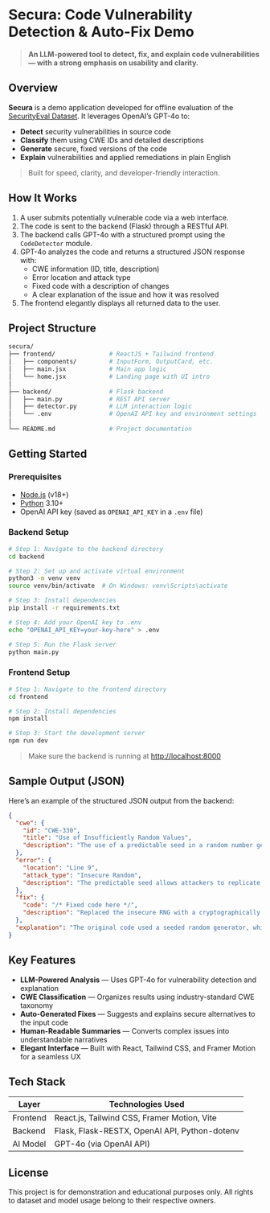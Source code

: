 # Secura: Code Vulnerability Detection & Auto-Fix Demo

> **An LLM-powered tool to detect, fix, and explain code vulnerabilities — with a strong emphasis on usability and clarity.**



<!-- 📽️ To add a demo video, embed like so:
[![Watch the video](https://img.youtube.com/vi/YOUTUBE_VIDEO_ID/maxresdefault.jpg)](https://youtu.be/YOUTUBE_VIDEO_ID)
-->



## Overview

**Secura** is a demo application developed for offline evaluation of the [SecurityEval Dataset](https://s2e-lab.github.io/preprints/msr4ps22-preprint.pdf). It leverages OpenAI’s GPT-4o to:

- **Detect** security vulnerabilities in source code  
- **Classify** them using CWE IDs and detailed descriptions  
- **Generate** secure, fixed versions of the code  
- **Explain** vulnerabilities and applied remediations in plain English

> Built for speed, clarity, and developer-friendly interaction.



## How It Works

1. A user submits potentially vulnerable code via a web interface.
2. The code is sent to the backend (Flask) through a RESTful API.
3. The backend calls GPT-4o with a structured prompt using the `CodeDetector` module.
4. GPT-4o analyzes the code and returns a structured JSON response with:
   - CWE information (ID, title, description)
   - Error location and attack type
   - Fixed code with a description of changes
   - A clear explanation of the issue and how it was resolved
5. The frontend elegantly displays all returned data to the user.



## Project Structure

```bash
secura/
├── frontend/               # ReactJS + Tailwind frontend
│   ├── components/         # InputForm, OutputCard, etc.
│   ├── main.jsx            # Main app logic
│   └── home.jsx            # Landing page with UI intro
│
├── backend/                # Flask backend
│   ├── main.py             # REST API server
│   ├── detector.py         # LLM interaction logic
│   └── .env                # OpenAI API key and environment settings
│
└── README.md               # Project documentation 
```



## Getting Started

### Prerequisites

- [Node.js](https://nodejs.org/) (v18+)
- [Python](https://www.python.org/downloads/) 3.10+
- OpenAI API key (saved as `OPENAI_API_KEY` in a `.env` file)



### Backend Setup

```bash
# Step 1: Navigate to the backend directory
cd backend

# Step 2: Set up and activate virtual environment
python3 -m venv venv
source venv/bin/activate  # On Windows: venv\Scripts\activate

# Step 3: Install dependencies
pip install -r requirements.txt

# Step 4: Add your OpenAI key to .env
echo "OPENAI_API_KEY=your-key-here" > .env

# Step 5: Run the Flask server
python main.py
```



### Frontend Setup

```bash
# Step 1: Navigate to the frontend directory
cd frontend

# Step 2: Install dependencies
npm install

# Step 3: Start the development server
npm run dev
```

> Make sure the backend is running at [http://localhost:8000](http://localhost:8000)



## Sample Output (JSON)

Here’s an example of the structured JSON output from the backend:

```json
{
  "cwe": {
    "id": "CWE-330",
    "title": "Use of Insufficiently Random Values",
    "description": "The use of a predictable seed in a random number generator can lead to vulnerabilities."
  },
  "error": {
    "location": "Line 9",
    "attack_type": "Insecure Random",
    "description": "The predictable seed allows attackers to replicate key generation."
  },
  "fix": {
    "code": "/* Fixed code here */",
    "description": "Replaced the insecure RNG with a cryptographically secure alternative."
  },
  "explanation": "The original code used a seeded random generator, which is predictable. The fix ensures a secure, random key is generated."
}
```



## Key Features

- **LLM-Powered Analysis** — Uses GPT-4o for vulnerability detection and explanation  
- **CWE Classification** — Organizes results using industry-standard CWE taxonomy  
- **Auto-Generated Fixes** — Suggests and explains secure alternatives to the input code  
- **Human-Readable Summaries** — Converts complex issues into understandable narratives  
- **Elegant Interface** — Built with React, Tailwind CSS, and Framer Motion for a seamless UX



## Tech Stack

| Layer      | Technologies Used                                    |
|------------|------------------------------------------------------|
| Frontend   | React.js, Tailwind CSS, Framer Motion, Vite          |
| Backend    | Flask, Flask-RESTX, OpenAI API, Python-dotenv        |
| AI Model   | GPT-4o (via OpenAI API)                              |



## License

This project is for demonstration and educational purposes only. All rights to dataset and model usage belong to their respective owners.


